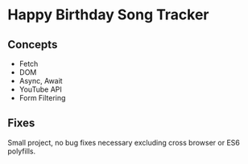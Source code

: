 # Happy Birthday Song Tracker

## Concepts

- Fetch
- DOM
- Async, Await
- YouTube API
- Form Filtering

## Fixes

Small project, no bug fixes necessary excluding cross browser or ES6 polyfills.
